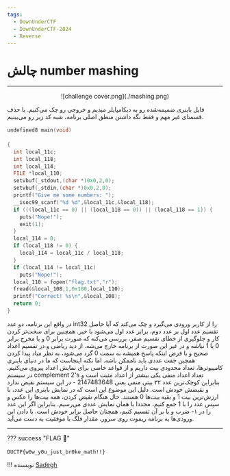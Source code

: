```yaml
---
tags:
  - DownUnderCTF
  - DownUnderCTF-2024
  - Reverse
---
```


# چالش number mashing
---

<center>
![challenge cover.png](./mashing.png)
</center>

فایل باینری ضمیمه‌شده رو به دیکامپایلر میدیم و خروجی رو چک می‌کنیم. با حذف قسمتای غیر مهم و فقط نگه داشتن منطق اصلی برنامه، شبه کد زیر رو می‌بینیم.

```C
undefined8 main(void)

{
  int local_11c;
  int local_118;
  int local_114;
  FILE *local_110;
  setvbuf(_stdout,(char *)0x0,2,0);
  setvbuf(_stdin,(char *)0x0,2,0);
  printf("Give me some numbers: ");
  __isoc99_scanf("%d %d",&local_11c,&local_118);
  if (((local_11c == 0) || (local_118 == 0)) || (local_118 == 1)) {
    puts("Nope!");
    exit(1);
  }
  local_114 = 0;
  if (local_118 != 0) {
    local_114 = local_11c / local_118;
  }
  if (local_114 != local_11c)
    puts("Nope!");
  local_110 = fopen("flag.txt","r");
  fread(&local_108,1,0x100,local_110);
  printf("Correct! %s\n",&local_108);
  return 0;
}
```

در واقع این برنامه، دو عدد int32 را از کاربر ورودی می‌گیرد و چک می‌کند که آیا حاصل تقسیم عدد اول بر عدد دوم، برابر عدد اول می‌شود یا خیر. همچنین برای سخت‌تر کردن کار و جلوگیری از خطای تقسیم صفر، بررسی می‌کنه که صورت برابر 0 و یا مخرج برابر 0 یا 1 نباشه و در غیر این صورت از برنامه خارج می‌شه. از دید ریاضی و در تقسیم اعداد صحیح و با فرض اینکه پاسخ همیشه به سمت 0 گرد می‌شود، به نظر میاد پیدا کردن همچین جفت عددی باید ناممکن باشه. اما نکته اینجاست که ما در دنیای باینری کامپیوترها، تعداد محدودی بیت داریم و از قواعد خاصی برای نمایش اعداد پیروی می‌کنیم. در سیستم complement 2's تعداد اعداد منفی یکی بیشتر از اعداد مثبت است و بنابراین کوچک‌ترین عدد ۳۲ بیتی منفی یعنی 2147483648 - در این سیستم نقیض ندارد و نقیضش خودش است. دلیل این موضوع این است که در نمایش باینری این عدد، با ارزش‌ترین بیت 1 و بقیه بیت‌ها 0 هستند. حال هنگام نقیض کردن، همه بیت‌ها را عکس و سپس عدد را با 1 جمع کنیم، مجددا با همان نمایش عددی می‌رسیم. بنابراین اگر این عدد را در ۱- ضرب و یا بر آن تقسیم کنیم، همچنان حاصل برابر خودش است. با دادن این ورودی‌ها به برنامه ریموت روی سرور، مقدار فلگ با موفقیت به دست می‌آید. 

---
??? success "FLAG :triangular_flag_on_post:"
    <div dir="ltr">`DUCTF{w0w_y0u_just_br0ke_math!!}`</div>


!!! نویسنده
    [Sadegh](https://github.com/sadegh-majidi)

